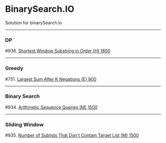 # BinarySearch.IO
Solution for binarySearch.io


---
### DP
#936. [Shortest Window Substring in Order (H) 1800](./code/936.txt) <br />

---
### Greedy
#751. [Largest Sum After K Negations (E) 900](./code/751.txt) <br />

---
### Binary Search
#934. [Arithmetic Sequence Queries (M) 1500](./code/934.txt) <br />

---
### Sliding Window
#935. [Number of Sublists That Don't Contain Target List (M) 1500](./code/935.txt) <br />
